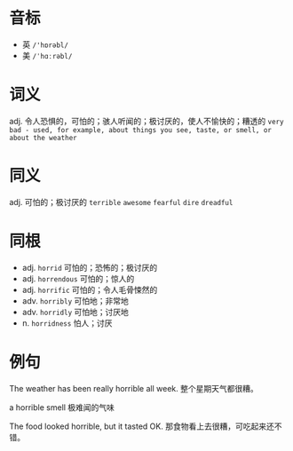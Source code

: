 # 音标

- 英 `/'hɒrəbl/`
- 美 `/ˈhɑːrəbl/`

# 词义

adj. 令人恐惧的，可怕的；骇人听闻的；极讨厌的，使人不愉快的；糟透的
`very bad - used, for example, about things you see, taste, or smell, or about the weather`

# 同义

adj. 可怕的；极讨厌的
`terrible` `awesome` `fearful` `dire` `dreadful`

# 同根

- adj. `horrid` 可怕的；恐怖的；极讨厌的
- adj. `horrendous` 可怕的；惊人的
- adj. `horrific` 可怕的；令人毛骨悚然的
- adv. `horribly` 可怕地；非常地
- adv. `horridly` 可怕地；讨厌地
- n. `horridness` 怕人；讨厌

# 例句

The weather has been really horrible all week.
整个星期天气都很糟。

a horrible smell
极难闻的气味

The food looked horrible, but it tasted OK.
那食物看上去很糟，可吃起来还不错。


